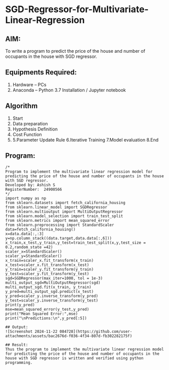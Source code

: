 # SGD-Regressor-for-Multivariate-Linear-Regression

## AIM:
To write a program to predict the price of the house and number of occupants in the house with SGD regressor.

## Equipments Required:
1. Hardware – PCs
2. Anaconda – Python 3.7 Installation / Jupyter notebook

## Algorithm
1. Start
2. Data preparation
3. Hypothesis Definition
4. Cost Function
5. 5.Parameter Update Rule
6.Iterative Training
7.Model evaluation
8.End

## Program:
```
/*
Program to implement the multivariate linear regression model for predicting the price of the house and number of occupants in the house with SGD regressor.
Developed by: Ashish S
RegisterNumber:  24900566
*/
import numpy as np
from sklearn.datasets import fetch_california_housing
from sklearn.linear_model import SGDRegressor
from sklearn.multioutput import MultiOutputRegressor
from sklearn.model_selection import train_test_split
from sklearn.metrics import mean_squared_error
from sklearn.preprocessing import StandardScaler
data=fetch_california_housing()
x=data.data[:,:3]
y=np.column_stack((data.target,data.data[:,6]))
x_train,x_test,y_train,y_test=train_test_split(x,y,test_size = 0.2,random_state =42)
scaler_x=StandardScaler()
scaler_y=StandardScaler()
x_train=scaler_x.fit_transform(x_train)
x_test=scaler_x.fit_transform(x_test)
y_train=scaler_y.fit_transform(y_train)
y_test=scaler_y.fit_transform(y_test)
sgd=SGDRegressor(max_iter=1000, tol = 1e-3)
multi_output_sgd=MultiOutputRegressor(sgd)
multi_output_sgd.fit(x_train, y_train)
y_pred=multi_output_sgd.predict(x_test)
y_pred=scaler_y.inverse_transform(y_pred)
y_test=scaler_y.inverse_transform(y_test)
print(y_pred)
mse=mean_squared_error(y_test,y_pred)
print("Mean Squared Error:",mse)
print("\nPredictions:\n",y_pred[:5])

## Output:
![Screenshot 2024-11-22 084728](https://github.com/user-attachments/assets/bac2676d-f036-4f34-807d-fb302282175f)

## Result:
Thus the program to implement the multivariate linear regression model for predicting the price of the house and number of occupants in the house with SGD regressor is written and verified using python programming.
